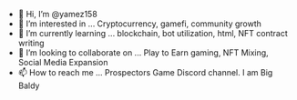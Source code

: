 - 👋 Hi, I’m @yamez158
- 👀 I’m interested in ... Cryptocurrency, gamefi, community growth
- 🌱 I’m currently learning ... blockchain, bot utilization, html, NFT contract writing
- 💞️ I’m looking to collaborate on ... Play to Earn gaming, NFT Mixing, Social Media Expansion
- 📫 How to reach me ... Prospectors Game Discord channel.  I am Big Baldy

<!---
yamez158/yamez158 is a ✨ special ✨ repository because its `README.md` (this file) appears on your GitHub profile.
You can click the Preview link to take a look at your changes.
--->
